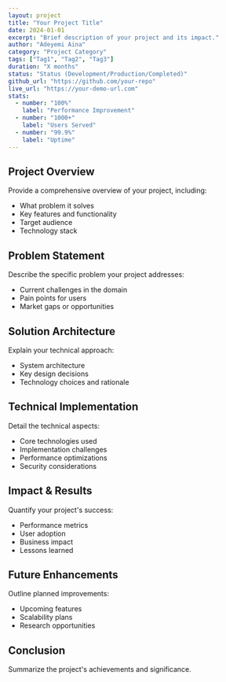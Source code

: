 ```yaml
---
layout: project
title: "Your Project Title"
date: 2024-01-01
excerpt: "Brief description of your project and its impact."
author: "Adeyemi Aina"
category: "Project Category"
tags: ["Tag1", "Tag2", "Tag3"]
duration: "X months"
status: "Status (Development/Production/Completed)"
github_url: "https://github.com/your-repo"
live_url: "https://your-demo-url.com"
stats:
  - number: "100%"
    label: "Performance Improvement"
  - number: "1000+"
    label: "Users Served"
  - number: "99.9%"
    label: "Uptime"
---
```


## Project Overview

Provide a comprehensive overview of your project, including:
- What problem it solves
- Key features and functionality
- Target audience
- Technology stack

## Problem Statement

Describe the specific problem your project addresses:
- Current challenges in the domain
- Pain points for users
- Market gaps or opportunities

## Solution Architecture

Explain your technical approach:
- System architecture
- Key design decisions
- Technology choices and rationale

## Technical Implementation

Detail the technical aspects:
- Core technologies used
- Implementation challenges
- Performance optimizations
- Security considerations

## Impact & Results

Quantify your project's success:
- Performance metrics
- User adoption
- Business impact
- Lessons learned

## Future Enhancements

Outline planned improvements:
- Upcoming features
- Scalability plans
- Research opportunities

## Conclusion

Summarize the project's achievements and significance.
